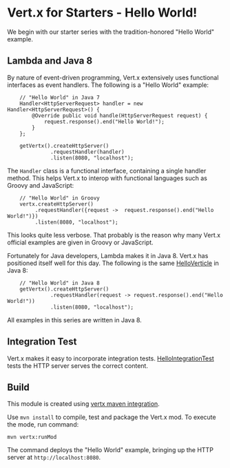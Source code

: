 # Vert.x for Starters - Hello World!

We begin with our starter series with the tradition-honored "Hello World" example.

## Lambda and Java 8

By nature of event-driven programming, Vert.x extensively uses functional interfaces as event handlers. The following is a "Hello World" example:

        // "Hello World" in Java 7
        Handler<HttpServerRequest> handler = new Handler<HttpServerRequest>() {
            @Override public void handle(HttpServerRequest request) {
                request.response().end("Hello World!");
            }
        };

        getVertx().createHttpServer()
                  .requestHandler(handler)
                  .listen(8080, "localhost");

The `Handler` class is a functional interface, containing a single handler method. This helps Vert.x to interop with functional languages such as Groovy and JavaScript:
        
        // "Hello World" in Groovy
        vertx.createHttpServer()
             .requestHandler({request ->  request.response().end("Hello World!")})
             .listen(8080, "localhost");

This looks quite less verbose. That probably is the reason why many Vert.x official examples are given in Groovy or JavaScript.

Fortunately for Java developers, Lambda makes it in Java 8. Vert.x has positioned itself well for this day. The following is the same [HelloVerticle](https://github.com/relai/vertx-starters/blob/master/helloworld/src/main/java/demo/starter/vertx/helloworld/HelloVerticle.java) in Java 8:

        // "Hello World" in Java 8
        getVertx().createHttpServer()
                  .requestHandler(request -> request.response().end("Hello World!"))
                  .listen(8080, "localhost");

All examples in this series are written in Java 8. 


## Integration Test 

Vert.x makes it easy to incorporate integration tests. [HelloIntegrationTest](https://github.com/relai/vertx-starters/blob/master/helloworld/src/test/java/demo/starter/vertx/helloworld/integration/HelloIntegrationTest.java) tests the HTTP server serves the correct content.

## Build  

This module is created using [vertx maven integration](http://vertx.io/maven_dev.html). 

Use `mvn install` to compile, test and package the Vert.x mod. To execute the mode, run command:

    mvn vertx:runMod

The command deploys the "Hello World" example, bringing up the HTTP server at `http://localhost:8080`.



